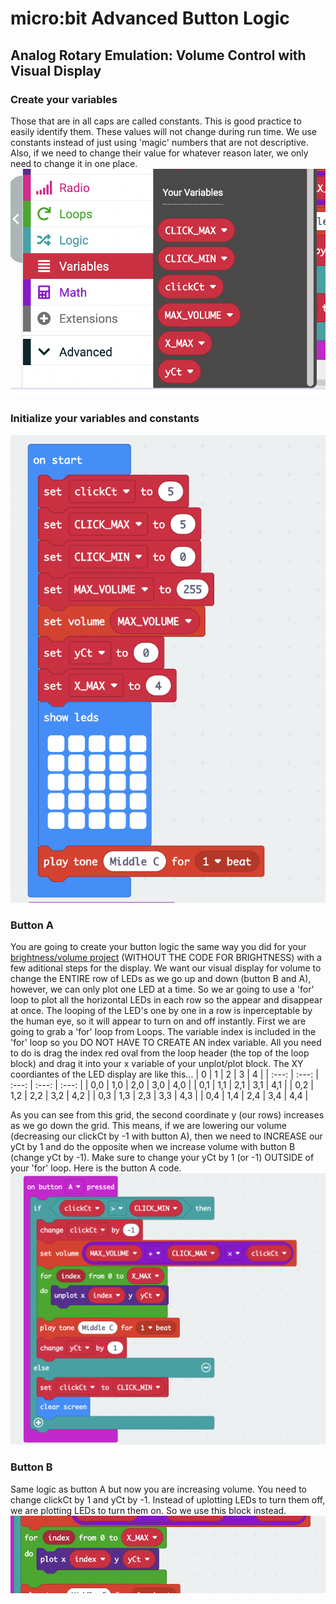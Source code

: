 # micro:bit Advanced Button Logic
## Analog Rotary Emulation: Volume Control with Visual Display
### Create your variables
Those that are in all caps are called constants. This is good practice to easily identify them. These values will not change during run time. We use constants instead of just using 'magic' numbers that are not descriptive. Also, if we need to change their value for whatever reason later, we only need to change it in one place.
![alt text](https://github.com/SAYbaw/Gotham/blob/main/images/microbit/Screen%20Shot%202023-04-18%20at%2011.28.25%20AM.png)
### Initialize your variables and constants
![alt text](https://github.com/SAYbaw/Gotham/blob/main/images/microbit/Screen%20Shot%202023-04-18%20at%209.33.18%20AM.png)
### Button A
You are going to create your button logic the same way you did for your [brightness/volume project](https://github.com/SAYbaw/Gotham/blob/main/microbit_Brightness_Guide.md) (WITHOUT THE CODE FOR BRIGHTNESS) with a few aditional steps for the display. We want our visual display for volume to change the ENTIRE row of LEDs as we go up and down (button B and A), however, we can only plot one LED at a time. So we ar going to use a 'for' loop to plot all the horizontal LEDs in each row so the appear and disappear at once. The looping of the LED's one by one in a row is inperceptable by the human eye, so it will appear to turn on and off instantly. First we are going to grab a 'for' loop from Loops. The variable index is included in the 'for' loop so you DO NOT HAVE TO CREATE AN index variable. All you need to do is drag the index red oval from the loop header (the top of the loop block) and drag it into your x variable of your unplot/plot block. The XY coordiantes of the LED display are like this...
| 0 | 1 | 2 | 3 | 4 |
| :---: | :---: | :---: | :---: | :---: |
| 0,0 | 1,0 | 2,0 | 3,0 | 4,0 |
| 0,1 | 1,1 | 2,1 | 3,1 | 4,1 |
| 0,2 | 1,2 | 2,2 | 3,2 | 4,2 |
| 0,3 | 1,3 | 2,3 | 3,3 | 4,3 |
| 0,4 | 1,4 | 2,4 | 3,4 | 4,4 |

As you can see from this grid, the second coordinate y (our rows) increases as we go down the grid. 
This means, if we are lowering our volume (decreasing our clickCt by -1 with button A), then we need to INCREASE our yCt by 1 and do the opposite when we increase volume with button B (change yCt by -1). Make sure to change your yCt by 1 (or -1) OUTSIDE of your 'for' loop. Here is the button A code.
![](https://github.com/SAYbaw/Gotham/blob/main/images/microbit/Screen%20Shot%202023-04-18%20at%209.34.38%20AM.png)
### Button B
Same logic as button A but now you are increasing volume. You need to change clickCt by 1 and yCt by -1. Instead of uplotting LEDs to turn them off, we are plotting LEDs to turn them on. So we use this block instead.
![](https://github.com/SAYbaw/Gotham/blob/main/images/microbit/Screen%20Shot%202023-04-18%20at%209.36.05%20AM.png)

